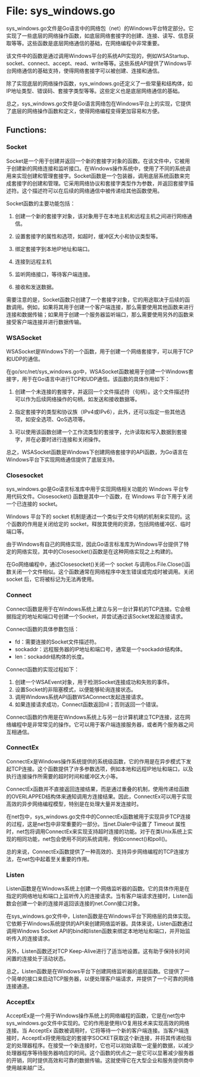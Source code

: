 # File: sys_windows.go

sys_windows.go文件是Go语言中的网络包（net）的Windows平台特定部分。它实现了一些底层的网络操作函数，如底层网络套接字的创建、连接、读写、信息获取等等。这些函数是底层网络通信的基础，在网络编程中非常重要。

该文件中的函数是通过调用Windows平台的系统API实现的，例如WSAStartup、socket、connect、accept、read、write等等。这些系统API提供了Windows平台网络通信的基础支持，使得网络套接字可以被创建、连接和通信。

除了实现底层的网络操作函数，sys_windows.go还定义了一些常量和结构体，如IP地址类型、错误码、套接字类型等等。这些定义也是底层网络通信的基础。

总之，sys_windows.go文件是Go语言网络包在Windows平台上的实现，它提供了底层的网络操作函数和定义，使得网络编程变得更加容易和方便。

## Functions:

### Socket

Socket是一个用于创建并返回一个新的套接字对象的函数。在该文件中，它被用于创建新的网络连接和监听接口。在Windows操作系统中，使用了不同的系统调用来实现创建和管理套接字。Socket函数是一个包装器，调用底层系统函数来完成套接字的创建和管理。它采用网络协议和套接字类型作为参数，并返回套接字描述符。这个描述符可以在后续的网络通信中被传递给其他函数使用。

Socket函数的主要功能包括：

1. 创建一个新的套接字对象，该对象用于在本地主机和远程主机之间进行网络通信。

2. 设置套接字的属性和选项，如超时，缓冲区大小和协议类型等。

3. 绑定套接字到本地IP地址和端口。

4. 连接到远程主机

5. 监听网络接口，等待客户端连接。

6. 接收和发送数据。

需要注意的是，Socket函数只创建了一个套接字对象，它的用途取决于后续的函数调用。例如，如果将其用于创建一个客户端连接，那么需要使用其他函数来进行连接和数据传输；如果用于创建一个服务器监听端口，那么需要使用另外的函数来接受客户端连接并进行数据传输。



### WSASocket

WSASocket是Windows下的一个函数，用于创建一个网络套接字，可以用于TCP和UDP的通信。

在go/src/net/sys_windows.go中，WSASocket函数被用于创建一个Windows套接字，用于在Go语言中进行TCP和UDP通信。该函数的具体作用如下：

1. 创建一个未连接的套接字，并返回一个文件描述符（句柄）。这个文件描述符可以作为后续网络操作的句柄，如发送和接收数据等。

2. 指定套接字的类型和协议族（IPv4或IPv6），此外，还可以指定一些其他选项，如安全选项、QoS选项等。

3. 可以使用该函数创建一个工作流类型的套接字，允许读取和写入数据到套接字，并在必要时进行连接和关闭操作。

总之，WSASocket函数是Windows下创建网络套接字的API函数，为Go语言在Windows平台下实现网络通信提供了底层支持。



### Closesocket

sys_windows.go是Go语言标准库中用于实现网络相关功能的 Windows 平台专用代码文件。Closesocket() 函数是其中一个函数，在 Windows 平台下用于关闭一个已连接的 socket。

Windows 平台下的 socket 机制是通过一个类似于文件句柄的机制来实现的。这个函数的作用是关闭给定的 socket，释放其使用的资源，包括网络缓冲区、临时端口等。

由于Windows有自己的网络实现，因此Go语言标准库为Windows平台提供了特定的网络实现，其中的Closesocket()函数是在这种网络实现之上构建的。

在Go网络编程中，通过Closesocket()关闭一个 socket 与调用os.File.Close()函数关闭一个文件相似。这个函数通常在网络程序中发生错误或完成时被调用。关闭 socket 后，它将被标记为无法再使用。



### Connect

Connect函数是用于在Windows系统上建立与另一台计算机的TCP连接。它会根据指定的地址和端口号创建一个Socket，并尝试通过该Socket发起连接请求。

Connect函数的具体参数包括：

- fd：需要连接的Socket文件描述符。
- sockaddr：远程服务器的IP地址和端口号，通常是一个sockaddr结构体。
- len：sockaddr结构体的长度。

Connect函数的实现过程如下：

1. 创建一个WSAEvent对象，用于检测Socket连接成功和失败的事件。
2. 设置Socket的非阻塞模式，以便能够轮询连接状态。
3. 调用Windows系统API函数WSAConnect发起连接请求。
4. 如果连接请求成功，Connect函数返回nil；否则返回一个错误。

Connect函数的作用是在Windows系统上与另一台计算机建立TCP连接，这在网络编程中是非常常见的操作。它可以用于客户端连接服务器，或者两个服务器之间互相通信。



### ConnectEx

ConnectEx是Windows操作系统提供的系统级函数，它的作用是在异步模式下发起TCP连接。这个函数提供了许多参数选项，例如本地和远程IP地址和端口，以及执行连接操作所需要的超时时间和缓冲区大小等。

ConnectEx函数并不直接返回连接结果，而是通过重叠的机制，使用传递给函数的OVERLAPPED结构体来通知调用方连接结果。因此，ConnectEx可以用于实现高效的异步网络编程模型，特别是在处理大量并发连接时。

在net包中，sys_windows.go文件中的ConnectEx函数被用于实现异步TCP连接的过程，这是net包中非常重要的一部分。当net.Dialer中设置了 Timeout 属性时，net包将调用ConnectEx来实现支持超时连接的功能。对于在类Unix系统上实现的相同功能，net包会使用不同的系统调用，例如connect()和poll()。

总的来说，ConnectEx函数提供了一种高效的、支持异步网络编程的TCP连接方法，在net包中起着至关重要的作用。



### Listen

Listen函数是在Windows系统上创建一个网络监听器的函数。它的具体作用是在指定的网络地址和端口上监听传入的连接请求。当有客户端请求连接时，Listen函数会创建一个新的连接并返回该连接的net.Conn接口对象。

在sys_windows.go文件中，Listen函数是在Windows平台下网络层的具体实现。它依赖于Windows系统提供的API来创建网络监听器。具体来说，Listen函数通过调用Windows Socket API的bind和listen函数来绑定本地地址和端口，并开始监听传入的连接请求。

另外，Listen函数还对TCP Keep-Alive进行了适当地设置。这有助于保持长时间闲置的连接处于活动状态。

总之，Listen函数是在Windows平台下创建网络监听器的底层函数。它提供了一个简单的接口来启动TCP服务器，以便处理客户端请求，并提供了一个可靠的网络连接通道。



### AcceptEx

AcceptEx是一个用于Windows操作系统上的网络编程的函数，它是在net包中sys_windows.go文件中实现的。它的作用是使用I/O复用技术来实现高效的网络连接。当 AcceptEx 函数被调用时，它将等待一个新的客户端连接。当客户端连接时，AcceptEx将使用指定的套接字SOCKET获取这个新连接，并将其传递给指定的处理器程序。在接受一个新连接时，它也可以初始读取一定量的数据，以减少处理器程序等待服务器响应的时间。这个函数的优点之一是它可以显著减少服务器的开销，同时提供高效和可靠的数据传输。这就使得它在大型企业和服务提供商中使用越来越广泛。



